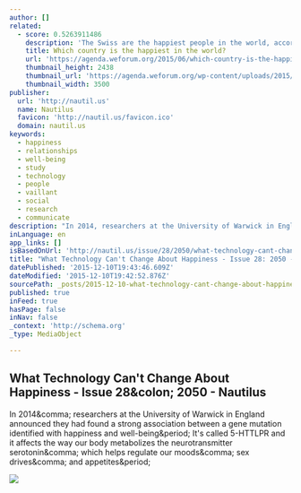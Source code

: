 ```yaml
---
author: []
related:
  - score: 0.5263911486
    description: 'The Swiss are the happiest people in the world, according to the findings of the 2015 World Happiness Report. All five Nordic nations are in the top 10, the US comes in at 15th - a place behind Mexico - and smaller countries dominate the top of the table.'
    title: Which country is the happiest in the world?
    url: 'https://agenda.weforum.org/2015/06/which-country-is-the-happiest-in-the-world-2/'
    thumbnail_height: 2438
    thumbnail_url: 'https://agenda.weforum.org/wp-content/uploads/2015/06/RTX12G9U.jpg'
    thumbnail_width: 3500
publisher:
  url: 'http://nautil.us'
  name: Nautilus
  favicon: 'http://nautil.us/favicon.ico'
  domain: nautil.us
keywords:
  - happiness
  - relationships
  - well-being
  - study
  - technology
  - people
  - vaillant
  - social
  - research
  - communicate
description: "In 2014, researchers at the University of Warwick in England announced they had found a strong association between a gene mutation identified with happiness and well-being. It's called 5-HTTLPR and it affects the way our body metabolizes the neurotransmitter serotonin, which helps regulate our moods, sex drives, and appetites."
inLanguage: en
app_links: []
isBasedOnUrl: 'http://nautil.us/issue/28/2050/what-technology-cant-change-about-happiness'
title: "What Technology Can't Change About Happiness - Issue 28: 2050 - Nautilus"
datePublished: '2015-12-10T19:43:46.609Z'
dateModified: '2015-12-10T19:42:52.876Z'
sourcePath: _posts/2015-12-10-what-technology-cant-change-about-happiness-issue-28-205.md
published: true
inFeed: true
hasPage: false
inNav: false
_context: 'http://schema.org'
_type: MediaObject

---
```

<article style=""><h1>What Technology Can't Change About Happiness - Issue 28&amp;colon; 2050 - Nautilus</h1><p>In 2014&amp;comma; researchers at the University of Warwick in England announced they had found a strong association between a gene mutation identified with happiness and well-being&amp;period; It's called 5-HTTLPR and it affects the way our body metabolizes the neurotransmitter serotonin&amp;comma; which helps regulate our moods&amp;comma; sex drives&amp;comma; and appetites&amp;period;</p><img src="http://static.nautil.us/7128_e3019767b1b23f82883c9850356b71d6.jpg" /></article>